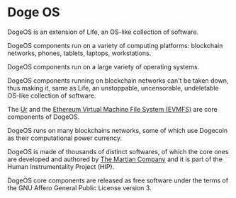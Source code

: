 [comment]: <> (SPDX-License-Identifier: AGPL-3.0)

[comment]: <> (-------------------------------------------------------------)
[comment]: <> (Copyright © 2022, 2023, 2024, 2025  Pellegrino Prevete)
[comment]: <> (All rights reserved)
[comment]: <> (-------------------------------------------------------------)

[comment]: <> (This program is free software: you can redistribute)
[comment]: <> (it and/or modify it under the terms of the GNU Affero)
[comment]: <> (General Public License as published by the Free)
[comment]: <> (Software Foundation, either version 3 of the License.)

[comment]: <> (This program is distributed in the hope that it will be useful,)
[comment]: <> (but WITHOUT ANY WARRANTY; without even the implied warranty of)
[comment]: <> (MERCHANTABILITY or FITNESS FOR A PARTICULAR PURPOSE. See the)
[comment]: <> (GNU Affero General Public License for more details.)

[comment]: <> (You should have received a copy of the GNU Affero General Public)
[comment]: <> (License along with this program.)
[comment]: <> (If not, see <https://www.gnu.org/licenses/>.)

# Doge OS

DogeOS is an extension of Life, an OS-like collection of software.

DogeOS components run on a variety of computing platforms:
blockchain networks, phones, tablets, laptops, workstations.

DogeOS components run on a large variety of operating systems.

DogeOS components running on blockchain networks can't
be taken down, thus making it, same as Life, an unstoppable,
uncensorable, undeletable OS-like collection of software.

The [Ur](
  ../ur)
and the [Ethereum Virtual Machine File System (EVMFS)](
  ../evmfs)
are core components of DogeOS.

DogeOS runs on many blockchains networks, some of which
use Dogecoin as their computational power currency.

DogeOS is made of thousands of distinct softwares,
of which the core ones are developed and authored by
[The Martian Company](
  ..) and it is
part of the Human Instrumentality Project (HIP).

DogeOS core components are released as free software under
the terms of the GNU Affero General Public License version 3.
